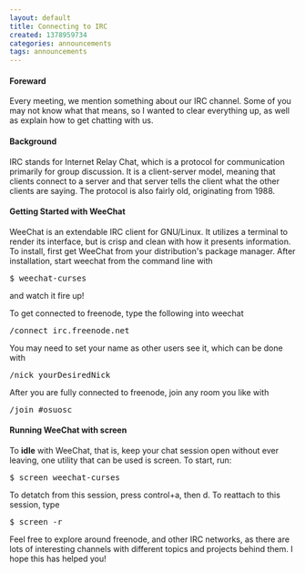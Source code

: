 ```yaml
---
layout: default
title: Connecting to IRC
created: 1378959734
categories: announcements
tags: announcements
---
```

#### Foreward

Every meeting, we mention something about our IRC channel. Some of you may not know what that means, so I wanted to clear everything up, as well as explain how to get chatting with us.

#### Background

IRC stands for Internet Relay Chat, which is a protocol for communication primarily for group discussion. It is a client-server model, meaning that clients connect to a server and that server tells the client what the other clients are saying. The protocol is also fairly old, originating from 1988.

#### Getting Started with WeeChat

WeeChat is an extendable IRC client for GNU/Linux. It utilizes a terminal to render its interface, but is crisp and clean with how it presents information. To install, first get WeeChat from your distribution's package manager. After installation, start weechat from the command line with

<pre>$ weechat-curses</pre>

and watch it fire up!

To get connected to freenode, type the following into weechat

<pre>/connect irc.freenode.net</pre>

You may need to set your name as other users see it, which can be done with

<pre>/nick yourDesiredNick</pre>

After you are fully connected to freenode, join any room you like with

<pre>/join #osuosc</pre>

#### Running WeeChat with screen

To **idle** with WeeChat, that is, keep your chat session open without ever leaving, one utility that can be used is screen. To start, run:

<pre>$ screen weechat-curses</pre>

To detatch from this session, press control+a, then d. To reattach to this session, type

<pre>$ screen -r</pre>

Feel free to explore around freenode, and other IRC networks, as there are lots of interesting channels with different topics and projects behind them. I hope this has helped you!

